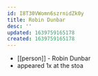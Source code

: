 ```yaml
---
id: I8T30VWomn6szrnidZk0y
title: Robin Dunbar
desc: ''
updated: 1639759165178
created: 1639759165178
---
```



- [[person]] - Robin Dunbar
- appeared 1x at the stoa
